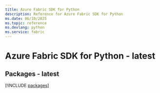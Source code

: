 ```yaml
---
title: Azure Fabric SDK for Python
description: Reference for Azure Fabric SDK for Python
ms.date: 06/10/2025
ms.topic: reference
ms.devlang: python
ms.service: fabric
---
```

# Azure Fabric SDK for Python - latest
## Packages - latest
[!INCLUDE [packages](fabric-index.md)]